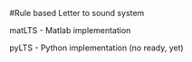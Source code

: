 #Rule based Letter to sound system

matLTS - Matlab implementation

pyLTS - Python implementation (no ready, yet)
